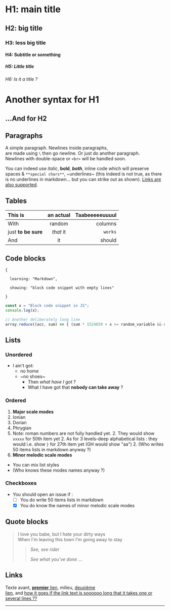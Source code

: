 # H1: main title

## H2: big title

### H3: less big title

#### H4: Subtitle or something

##### H5: Little       title

###### H6: Is it a *title* ?

Another syntax for H1
=====================

...And for H2
---

## Paragraphs

A simple paragraph. Newlines inside paragraphs,\
are made using `\` then go newline. Or just do another paragraph.\
Newlines with double-space or `<br>` will be handled soon.

You can indeed use *italic*, **bold**, ***both***, inline code which will preserve spaces & `**special chars**`, ~underlines~ (this indeed is not true, as there is no underlines in markdown... but you can strike out as shown). [Links are also supported](https://www.perdu.com).

## Tables

| This is | an actual | Taabeeeeeuuuul |
|:--------|:---------:|---------------:|
| With | random | columns |
| just **to be     sure** | *that*          it | `works` |
| And | it | should |

## Code blocks

```
{

  learning: "Markdown",

  showing: "block code snippet with empty lines"

}
```

```js
const x = "Block code snippet in JS";
console.log(x);

// Another deliberately long line
array.reduce((acc, sum) => { (sum * 1524039 + x >= random_variable && document.getElementByID(`is-this-really-my-element-id`).innerText != 'Heeeeell yeah') ? console.log("Yeah, yeah, yeah") : alert("Whoever uses alerts anyway ?") })
```

## Lists

### Unordered

- I ain't got:
  * no home
  * ~no shoes~
    - Then *what have I got* ?
    - What I have got that **nobody can take away** ?

### Ordered

1. **Major scale modes**
  1. Ionian
  2. Dorian
  2. Phrygian
  4. Note: roman numbers are not fully handled yet.
    2. They would show `xxxxx` for 50th item yet
    2. As for 3 levels-deep alphabetical lists : they would i.e. show `}` for 27th item yet (GH would show "aa")
    2. (Who writes 50 items lists in markdown anyway ?)
2. **Minor melodic scale modes**
  - You can mix list styles
  - (Who knows these modes names anyway ?)

### Checkboxes

- You should open an issue if :
  - [ ] You do write 50 items lists in markdown
  - [x] You do know the names of minor melodic scale modes

## Quote blocks

> I love you babe, but I hate your dirty ways\
When I'm leaving this town I'm going away to stay
> > *See, see      rider*
> >
> > *See what you've done*
> > ...

## Links

Texte avant, [**premier**     lien](https://www.perdu.com), milieu, [deuxième\
lien](https://www.sonelec.com),    and [how it goes if the link text is soooooo long that it takes one or several lines ??](https://www.perdu.com)

---
